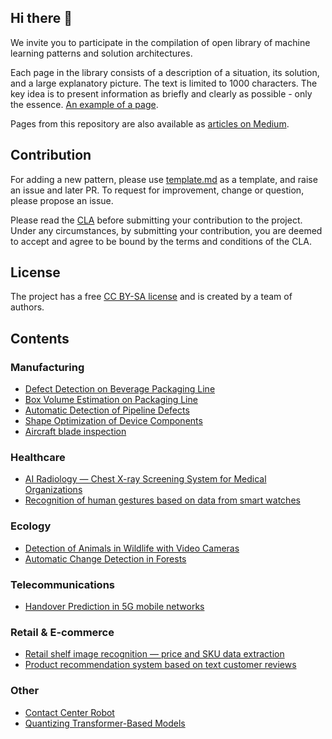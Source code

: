 ## Hi there 👋

We invite you to participate in the compilation of open library of machine learning patterns and solution architectures.

Each page in the library consists of a description of a situation, its solution, and a large explanatory picture. The text is limited to 1000 characters. The key idea is to present information as briefly and clearly as possible - only the essence. [An example of a page](https://github.com/ml-patterns/ml-patterns/blob/main/library/Defect%20Detection%20on%20Beverage%20Packaging%20Line.md).

Pages from this repository are also available as [articles on Medium](https://medium.com/product-ai).

## Contribution

For adding a new pattern, please use [template.md](https://github.com/ml-patterns/ml-patterns/blob/main/library/template.md) as a template, and raise an issue and later PR.
To request for improvement, change or question, please propose an issue.

Please read the [CLA](https://github.com/ml-patterns/ml-patterns/blob/main/CLA.md) before submitting your contribution to the project. Under any circumstances, by submitting your contribution, you are deemed to accept and agree to be bound by the terms and conditions of the CLA.

## License 

The project has a free [CC BY-SA license](https://creativecommons.org/licenses/by-sa/3.0/) and is created by a team of authors.

## Contents

### Manufacturing
* [Defect Detection on Beverage Packaging Line](https://github.com/ml-patterns/ml-patterns/blob/main/library/Defect%20Detection%20on%20Beverage%20Packaging%20Line.md)
* [Box Volume Estimation on Packaging Line](https://github.com/ml-patterns/ml-patterns/blob/main/library/Box%20Volume%20Estimation%20on%20Packaging%20Line.md)
* [Automatic Detection of Pipeline Defects](https://github.com/ml-patterns/ml-patterns/blob/main/library/Automatic%20Detection%20of%20Pipeline%20Defects.md)
* [Shape Optimization of Device Components](https://github.com/ml-patterns/ml-patterns/blob/main/library/Shape%20Optimization%20of%20Device%20Components.md)
* [Aircraft blade inspection](https://github.com/ml-patterns/ml-patterns/blob/main/library/Aircraft%20blade%20inspection.md)

### Healthcare
* [AI Radiology — Chest X-ray Screening System for Medical Organizations](https://github.com/ml-patterns/ml-patterns/blob/main/library/AI%20Radiology%20%E2%80%94%20Chest%20X-ray%20Screening%20System%20for%20Medical%20Organizations.md)
* [Recognition of human gestures based on data from smart watches](https://github.com/ml-patterns/ml-patterns/blob/main/library/Recognition%20of%20human%20gestures%20based%20on%20data%20from%20smart%20watches.md)

### Ecology
* [Detection of Animals in Wildlife with Video Cameras](https://github.com/ml-patterns/ml-patterns/blob/main/library/Detection%20of%20Animals%20in%20Wildlife%20with%20Video%20Cameras.md)
* [Automatic Change Detection in Forests](https://github.com/ml-patterns/ml-patterns/blob/main/library/Automatic_Change_Detection_in_Forests.md)

### Telecommunications
* [Handover Prediction in 5G mobile networks](https://github.com/ml-patterns/ml-patterns/blob/main/library/5G%20Handover%20Prediction.md)

### Retail & E-commerce
* [Retail shelf image recognition — price and SKU data extraction](https://github.com/ml-patterns/ml-patterns/blob/main/library/Retail%20shelf%20image%20recognition%20%E2%80%94%20price%20and%20SKU%20data%20extraction.md)
* [Product recommendation system based on text customer reviews](https://github.com/ml-patterns/ml-patterns/blob/main/library/Product%20recommendation%20system%20based%20on%20text%20customer%20reviews.md)

### Other

* [Contact Center Robot](https://github.com/ml-patterns/ml-patterns/blob/main/library/Contact%20Center%20Robot.md)
* [Quantizing Transformer-Based Models](https://github.com/ml-patterns/ml-patterns/blob/main/library/Quantizing%20Transformer-Based%20Models.md)

<!--
**ml-patterns/ml-patterns** is a ✨ _special_ ✨ repository because its `README.md` (this file) appears on your GitHub profile.

Here are some ideas to get you started:

- 🔭 I’m currently working on ...
- 🌱 I’m currently learning ...
- 👯 I’m looking to collaborate on ...
- 🤔 I’m looking for help with ...
- 💬 Ask me about ...
- 📫 How to reach me: ...
- 😄 Pronouns: ...
- ⚡ Fun fact: ...
-->
